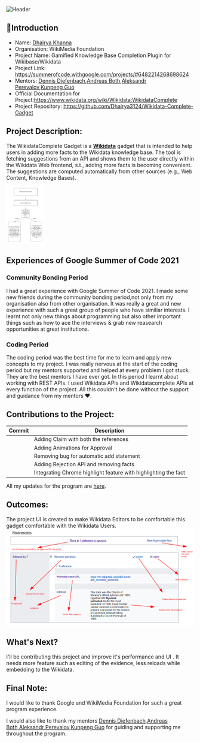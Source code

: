 ![Header](https://encrypted-tbn0.gstatic.com/images?q=tbn:ANd9GcTlskhIz6gXRuCb3V6crsN0MOqT60QSoUs3lA&usqp=CAU)

## 📌Introduction
 - Name: [Dhairya Khanna](https://github.com/Dhairya3124)
 - Organisation: WikiMedia Foundation
 - Project Name: Gamified Knowledge Base Completion Plugin for Wikibase/Wikidata
 - Project Link: https://summerofcode.withgoogle.com/projects/#6482214268698624
 - Mentors: [Dennis Diefenbach](https://github.com/D063520),[Andreas Both](https://github.com/anbo-de),[Aleksandr Perevalov](https://github.com/Perevalov),[Kunpeng Guo](https://github.com/gabinguo)
 - Official Documentation for Project:https://www.wikidata.org/wiki/Wikidata:WikidataComplete 
 - Project Repository: https://github.com/Dhairya3124/Wikidata-Complete-Gadget
## Project Description:
The WikidataComplete Gadget is a **[Wikidata](https://www.wikidata.org/)** gadget that is intended to help users in adding more facts to the Wikidata knowledge base. 
The tool is fetching suggestions from an API and shows them to the user directly within the Wikidata Web frontend, s.t., adding more facts is becoming convenient.
The suggestions are computed automatically from other sources (e.g., Web Content, Knowledge Bases).


<img src = "https://github.com/Dhairya3124/Wikidata-Complete-Gadget/blob/main/img/WikidataCompleteTree.png" width = "20%" height = "50%">

## Experiences of Google Summer of Code 2021
### Community Bonding Period
I had a great experience with Google Summer of Code 2021. I made some new friends during the community bonding period,not only from my organisation also from other organisation. It was really a great and new experience with such a great group of people who have similiar interests. I learnt not only new things about programming but also other important things such as how to ace the interviews & grab new reasearch opportunities at great institutions.

### Coding Period
The coding period was the best time for me to learn and apply new concepts to my project. I was really nervous at the start of the coding period but my mentors supported and helped at every problem I got stuck. They are the best mentors I have ever got.
In this period I learnt about working with REST APIs. I used Wikidata APIs and Wikidatacomplete APIs at every function of the project. 
All this couldn't be done without the support and guidance from my mentors :hearts:.


## Contributions to the Project:
| Commit | Description |
| --- | ---------|
|[](https://github.com/Dhairya3124/Wikidata-Complete-Gadget/commit/c4519a64836cc4d18d34ae39b2848d337d6d5ca0)| Adding Claim with both the references |
|[](https://github.com/Dhairya3124/Wikidata-Complete-Gadget/issues/9)|Adding Animations for Approval|
|[](https://github.com/Dhairya3124/Wikidata-Complete-Gadget/issues/28)|Removing bug for automatic add statement|
|[](https://github.com/Dhairya3124/Wikidata-Complete-Gadget/issues/10)|Adding Rejection API and removing facts|
|[](https://github.com/Dhairya3124/Wikidata-Complete-Gadget/issues/14)|Integrating Chrome highlight feature with highlighting the fact |

All my updates for the program are [here](https://www.mediawiki.org/wiki/Google_Summer_of_Code/2021/Bi-weekly_Reports).


## Outcomes:
The project UI is created to make Wikidata Editors to be comfortable this gadget comfortable with the Wikidata Users.
![](https://github.com/Dhairya3124/Wikidata-Complete-Gadget/blob/main/img/image.png)

## What's Next? 
I'll be contributing this project and improve it's performance and UI . It needs more feature such as editing of the 
evidence, less reloads while embedding to the Wikidata.
## Final Note:
I would like to thank Google and WikiMedia Foundation for such a great program experience.

I would also like to thank my mentors [Dennis Diefenbach](https://github.com/D063520),[Andreas Both](https://github.com/anbo-de),[Aleksandr Perevalov](https://github.com/Perevalov),[Kunpeng Guo](https://github.com/gabinguo) for guiding and supporting me throughout the program.

